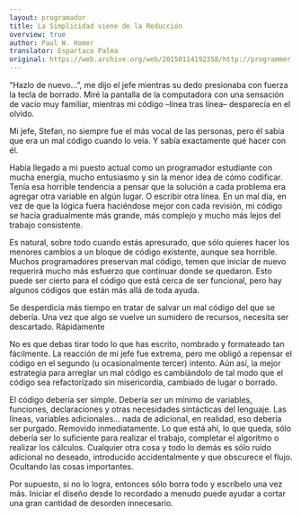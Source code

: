 ```yaml
---
layout: programador
title: La Simplicidad viene de la Reducción
overview: true
author: Paul W. Homer
translator: Espartaco Palma
original: https://web.archive.org/web/20150114192358/http://programmer.97things.oreilly.com/wiki/index.php/Simplicity_Comes_from_Reduction
---
```


“Hazlo de nuevo…”, me dijo el jefe mientras su dedo presionaba con
fuerza la tecla de borrado. Miré la pantalla de la computadora con una
sensación de vacío muy familiar, mientras mi código –línea tras línea–
desparecía en el olvido.

Mi jefe, Stefan, no siempre fue el más vocal de las personas, pero él
sabía que era un mal código cuando lo veía. Y sabía exactamente qué
hacer con él.

Había llegado a mi puesto actual como un programador estudiante con
mucha energía, mucho entusiasmo y sin la menor idea de cómo codificar.
Tenía esa horrible tendencia a pensar que la solución a cada problema
era agregar otra variable en algún lugar. O escribir otra línea. En un
mal día, en vez de que la lógica fuera haciéndose mejor con cada
revisión, mi código se hacía gradualmente más grande, más complejo y
mucho más lejos del trabajo consistente.

Es natural, sobre todo cuando estás apresurado, que sólo quieres hacer
los menores cambios a un bloque de código existente, aunque sea
horrible. Muchos programadores preservan mal código, temen que
iniciar de nuevo requerirá mucho más esfuerzo que continuar donde se
quedaron. Esto puede ser cierto para el código que está cerca de ser
funcional, pero hay algunos códigos que están más allá de toda ayuda.

Se desperdicia más tiempo en tratar de salvar un mal código del que se
debería. Una vez que algo se vuelve un sumidero de recursos, necesita
ser descartado. Rápidamente

No es que debas tirar todo lo que has escrito, nombrado y formateado tan
fácilmente. La reacción de mi jefe fue extrema, pero me obligó a
repensar el código en el segundo (u ocasionalmente tercer) intento. Aún
así, la mejor estrategia para arreglar un mal código es cambiándolo de
tal modo que el código sea refactorizado sin misericordia, cambiado de
lugar o borrado.

El código debería ser simple. Debería ser un mínimo de variables,
funciones, declaraciones y otras necesidades sintácticas del lenguaje.
Las líneas, variables adicionales... nada de adicional, en realidad, eso
debería ser purgado. Removido inmediatamente. Lo que está ahí, lo que
queda, sólo debería ser lo suficiente para realizar el trabajo,
completar el algoritmo o realizar los cálculos. Cualquier otra cosa y
todo lo demás es sólo ruido adicional no deseado, introducido
accidentalmente y que obscurece el flujo. Ocultando las cosas
importantes.

Por supuesto, si no lo logra, entonces sólo borra todo y escríbelo una
vez más. Iniciar el diseño desde lo recordado a menudo puede ayudar a
cortar una gran cantidad de desorden innecesario.
